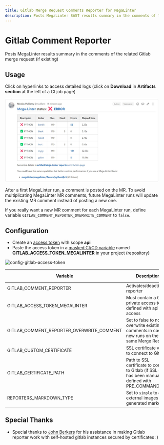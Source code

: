 ```yaml
---
title: Gitlab Merge Request Comments Reporter for MegaLinter
description: Posts MegaLinter SAST results summary in the comments of the related Gitlab Merge Request (if existing)
---
```

<!-- markdownlint-disable MD013 MD033 MD041 -->
# Gitlab Comment Reporter

Posts MegaLinter results summary in the comments of the related Gitlab merge request (if existing)

## Usage

Click on hyperlinks to access detailed logs (click on **Download** in **Artifacts section** at the left of a CI job page)

![Screenshot](../assets/images/GitlabCommentReporter.jpg)

After a first MegaLinter run, a comment is posted on the MR. To avoid multiplicating MegaLinter MR comments, future MegaLinter runs will update the existing MR comment instead of posting a new one.

If you really want a new MR comment for each MegaLinter run, define variable `GITLAB_COMMENT_REPORTER_OVERWRITE_COMMENT` to `false`.

## Configuration

- Create an [access token](https://docs.gitlab.com/ee/user/profile/personal_access_tokens.html#create-a-personal-access-token) with scope **api**
- Paste the access token in a [masked CI/CD variable](https://docs.gitlab.com/ee/ci/variables/#add-a-cicd-variable-to-a-project) named **GITLAB_ACCESS_TOKEN_MEGALINTER** in your project (repository)

![config-gitlab-access-token](https://user-images.githubusercontent.com/17500430/151674446-1bcb1420-d9aa-4ae1-aaae-dcf51afb36ab.gif)

| Variable                       | Description                                                                                            | Default value |
|--------------------------------|--------------------------------------------------------------------------------------------------------|---------------|
| GITLAB_COMMENT_REPORTER        | Activates/deactivates reporter                                                                         | `true`          |
| GITLAB_ACCESS_TOKEN_MEGALINTER | Must contain a Gitlab private access token defined with api access                                     | <!-- -->      |
| GITLAB_COMMENT_REPORTER_OVERWRITE_COMMENT        | Set to false to not overwrite existing comments in case of new runs on the same Merge Request                                                                         | `true`          |
| GITLAB_CUSTOM_CERTIFICATE      | SSL certificate value to connect to Gitlab                                                             | <!-- -->      |
| GITLAB_CERTIFICATE_PATH        | Path to SSL certificate to connect to Gitlab (if SSL cert has been manually defined with PRE_COMMANDS) | <!-- -->      |
| REPORTERS_MARKDOWN_TYPE        | Set to `simple` to avoid external images in generated markdown                                         | `advanced`    |

## Special Thanks

- Special thanks to [John Berkers](https://github.com/jberkers42) for his assistance in making Gitlab reporter work with self-hosted gitlab instances secured by certificates :)